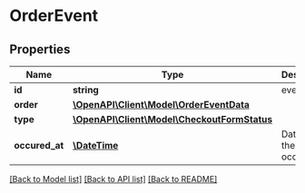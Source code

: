 # OrderEvent

## Properties
Name | Type | Description | Notes
------------ | ------------- | ------------- | -------------
**id** | **string** | event id | 
**order** | [**\OpenAPI\Client\Model\OrderEventData**](OrderEventData.md) |  | 
**type** | [**\OpenAPI\Client\Model\CheckoutFormStatus**](CheckoutFormStatus.md) |  | 
**occured_at** | [**\DateTime**](\DateTime.md) | Date when the event occurred | 

[[Back to Model list]](../README.md#documentation-for-models) [[Back to API list]](../README.md#documentation-for-api-endpoints) [[Back to README]](../README.md)


